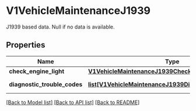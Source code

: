 # V1VehicleMaintenanceJ1939

J1939 based data. Null if no data is available.
## Properties
Name | Type | Description | Notes
------------ | ------------- | ------------- | -------------
**check_engine_light** | [**V1VehicleMaintenanceJ1939CheckEngineLight**](V1VehicleMaintenanceJ1939CheckEngineLight.md) |  | [optional] 
**diagnostic_trouble_codes** | [**list[V1VehicleMaintenanceJ1939DiagnosticTroubleCodes]**](V1VehicleMaintenanceJ1939DiagnosticTroubleCodes.md) | J1939 DTCs. | [optional] 

[[Back to Model list]](../README.md#documentation-for-models) [[Back to API list]](../README.md#documentation-for-api-endpoints) [[Back to README]](../README.md)


